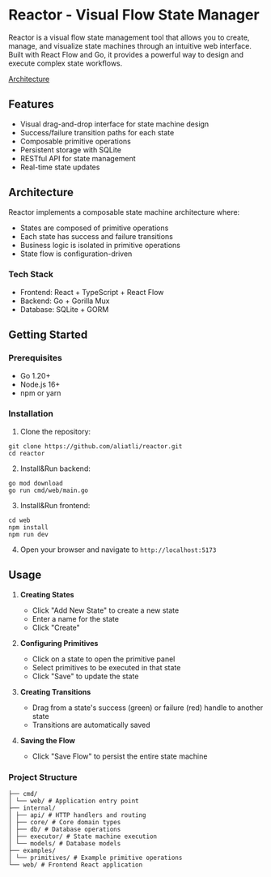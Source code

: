 # Reactor - Visual Flow State Manager

Reactor is a visual flow state management tool that allows you to create, manage, and visualize state machines through an intuitive web interface. Built with React Flow and Go, it provides a powerful way to design and execute complex state workflows.

[Architecture](https://medium.com/picus-security-engineering/dynamic-state-management-composable-state-machines-with-primitive-operations-7580ccdd0a3d)

## Features

- Visual drag-and-drop interface for state machine design
- Success/failure transition paths for each state
- Composable primitive operations
- Persistent storage with SQLite
- RESTful API for state management
- Real-time state updates

## Architecture

Reactor implements a composable state machine architecture where:
- States are composed of primitive operations
- Each state has success and failure transitions
- Business logic is isolated in primitive operations
- State flow is configuration-driven

### Tech Stack

- Frontend: React + TypeScript + React Flow
- Backend: Go + Gorilla Mux
- Database: SQLite + GORM

## Getting Started

### Prerequisites

- Go 1.20+
- Node.js 16+
- npm or yarn

### Installation

1. Clone the repository:
```
git clone https://github.com/aliatli/reactor.git
cd reactor
```
2. Install&Run backend:
```
go mod download
go run cmd/web/main.go
```
3. Install&Run frontend:
```
cd web
npm install
npm run dev
```

4. Open your browser and navigate to `http://localhost:5173`

## Usage

1. **Creating States**
   - Click "Add New State" to create a new state
   - Enter a name for the state
   - Click "Create"

2. **Configuring Primitives**
   - Click on a state to open the primitive panel
   - Select primitives to be executed in that state
   - Click "Save" to update the state

3. **Creating Transitions**
   - Drag from a state's success (green) or failure (red) handle to another state
   - Transitions are automatically saved

4. **Saving the Flow**
   - Click "Save Flow" to persist the entire state machine
### Project Structure
```
├── cmd/
│ └── web/ # Application entry point
├── internal/
│ ├── api/ # HTTP handlers and routing
│ ├── core/ # Core domain types
│ ├── db/ # Database operations
│ ├── executor/ # State machine execution
│ └── models/ # Database models
├── examples/
│ └── primitives/ # Example primitive operations
└── web/ # Frontend React application
```
